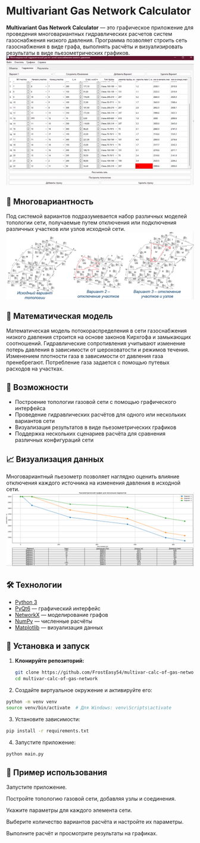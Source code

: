 # Multivariant Gas Network Calculator

**Multivariant Gas Network Calculator** — это графическое приложение для проведения многовариантных гидравлических расчетов систем газоснабжения низкого давления. Программа позволяет строить сеть газоснабжения в виде графа, выполнять расчёты  и визуализировать результаты в виде пьезометрических графиков.
![Интерфейс приложения](https://github.com/FrostEasy54/multivar-calc-of-gas-network/blob/dd2073aeb5e2131daee4a590674076d61a3f5501/hydra_pic.png)

## 🔧 Многовариантность
Под системой вариантов подразумевается набор различных моделей топологии сети, получаемые путем отключения или подключения различных участков или узлов исходной сети.
![Система вариантов](https://github.com/FrostEasy54/multivar-calc-of-gas-network/blob/dd2073aeb5e2131daee4a590674076d61a3f5501/variants_pic.png)


## 🧩 Математическая модель
Математическая модель потокораспределения в сети газоснабжения низкого давления  строится на основе законов Кирхгофа и замыкающих соотношений. 
Гидравлические сопротивления учитывают изменение потерь давления в зависимости от шероховатости и режимов течения.
Изменением плотности газа в зависимости от давления газа пренебрегают.  Потребление газа задается с помощью путевых расходов на участках. 

## 📌 Возможности

- Построение топологии газовой сети с помощью графического интерфейса
- Проведение гидравлических расчётов для одного или нескольких вариантов сети
- Визуализация результатов в виде пьезометрических графиков
- Поддержка нескольких сценариев расчёта для сравнения различных конфигураций сети

## 📈 Визуализация данных
Многовариантный пьезометр позволяет наглядно оценить влияние отключения каждого источника на изменения давления в исходной сети.
![Пьезометрический график](https://github.com/FrostEasy54/multivar-calc-of-gas-network/blob/dd2073aeb5e2131daee4a590674076d61a3f5501/piezo_graph.png)

## 🛠️ Технологии

- [Python 3](https://www.python.org/)
- [PyQt6](https://pypi.org/project/PyQt6/) — графический интерфейс
- [NetworkX](https://networkx.org/) — моделирование графов
- [NumPy](https://numpy.org/) — численные расчёты
- [Matplotlib](https://matplotlib.org/) — визуализация данных

## 🚀 Установка и запуск

1. **Клонируйте репозиторий:**

   ```bash
   git clone https://github.com/FrostEasy54/multivar-calc-of-gas-network.git
   cd multivar-calc-of-gas-network
   ```
2. Создайте виртуальное окружение и активируйте его:
  ```bash
  python -m venv venv
  source venv/bin/activate  # Для Windows: venv\Scripts\activate
  ```
3. Установите зависимости:
  ```bash
  pip install -r requirements.txt
  ```
4. Запустите приложение:
  ```bash
  python main.py
  ```
## 🧪 Пример использования
Запустите приложение.

Постройте топологию газовой сети, добавляя узлы и соединения.

Укажите параметры для каждого элемента сети.

Выберите количество вариантов расчёта и настройте их параметры.

Выполните расчёт и просмотрите результаты на графиках.
